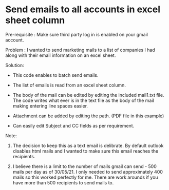 # Send emails to all accounts in excel sheet column

Pre-requisite : Make sure third party log in is enabled on your gmail account.

Problem : 
I wanted to send marketing mails to a list of companies I had along with their email information on an excel sheet.

Solution:

- This code enables to batch send emails.

- The list of emails is read from an excel sheet column.

- The body of the mail can be edited by editing the included mail1.txt file. The code writes what ever is in the text file as the body of the mail making entering line spaces easier.

- Attachment can be added by editing the path. (PDF file in this example)

- Can easily edit Subject and CC fields as per requirement. 


Note: 

1. The decision to keep this as a text email is delibrate. By default outlook disables html mails and I wanted to make sure this email reaches the recipients.

2. I believe there is a limit to the number of mails gmail can send - 500 mails per day  as of 30/05/21. I only needed to send approximately 400 mails so this worked perfectly for me.  There are work arounds if you have more than 500 recipients to send mails to. 
